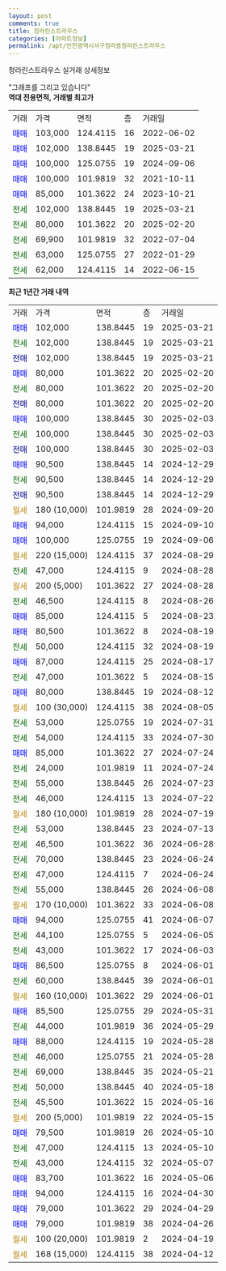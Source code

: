 ```yaml
---
layout: post
comments: true
title: 청라린스트라우스
categories: [아파트정보]
permalink: /apt/인천광역시서구청라동청라린스트라우스
---
```


청라린스트라우스 실거래 상세정보

<script type="text/javascript">
  google.charts.load('current', {'packages':['line', 'corechart']});
  google.charts.setOnLoadCallback(drawChart);

  function drawChart() {
    var data = new google.visualization.DataTable();
    data.addColumn('date', '거래일');
    data.addColumn('number', "매매");
    data.addColumn('number', "전세");
    data.addColumn('number', "전매");

    data.addRows([[new Date(Date.parse("2025-03-21")), 102000, null, null], [new Date(Date.parse("2025-03-21")), null, 102000, null], [new Date(Date.parse("2025-03-21")), null, null, 102000], [new Date(Date.parse("2025-02-20")), 80000, null, null], [new Date(Date.parse("2025-02-20")), null, 80000, null], [new Date(Date.parse("2025-02-20")), null, null, 80000], [new Date(Date.parse("2025-02-03")), 100000, null, null], [new Date(Date.parse("2025-02-03")), null, 100000, null], [new Date(Date.parse("2025-02-03")), null, null, 100000], [new Date(Date.parse("2024-12-29")), 90500, null, null], [new Date(Date.parse("2024-12-29")), null, 90500, null], [new Date(Date.parse("2024-12-29")), null, null, 90500], [new Date(Date.parse("2024-09-20")), null, null, null], [new Date(Date.parse("2024-09-10")), 94000, null, null], [new Date(Date.parse("2024-09-06")), 100000, null, null], [new Date(Date.parse("2024-08-29")), null, null, null], [new Date(Date.parse("2024-08-28")), null, 47000, null], [new Date(Date.parse("2024-08-28")), null, null, null], [new Date(Date.parse("2024-08-26")), null, 46500, null], [new Date(Date.parse("2024-08-23")), 85000, null, null], [new Date(Date.parse("2024-08-19")), 80500, null, null], [new Date(Date.parse("2024-08-19")), null, 50000, null], [new Date(Date.parse("2024-08-17")), 87000, null, null], [new Date(Date.parse("2024-08-15")), null, 47000, null], [new Date(Date.parse("2024-08-12")), 80000, null, null], [new Date(Date.parse("2024-08-05")), null, null, null], [new Date(Date.parse("2024-07-31")), null, 53000, null], [new Date(Date.parse("2024-07-30")), null, 54000, null], [new Date(Date.parse("2024-07-24")), 85000, null, null], [new Date(Date.parse("2024-07-24")), null, 24000, null], [new Date(Date.parse("2024-07-23")), null, 55000, null], [new Date(Date.parse("2024-07-22")), null, 46000, null], [new Date(Date.parse("2024-07-19")), null, null, null], [new Date(Date.parse("2024-07-13")), null, 53000, null], [new Date(Date.parse("2024-06-28")), null, 46500, null], [new Date(Date.parse("2024-06-24")), null, 70000, null], [new Date(Date.parse("2024-06-24")), null, 47000, null], [new Date(Date.parse("2024-06-08")), null, 55000, null], [new Date(Date.parse("2024-06-08")), null, null, null], [new Date(Date.parse("2024-06-07")), 94000, null, null], [new Date(Date.parse("2024-06-05")), null, 44100, null], [new Date(Date.parse("2024-06-03")), null, 43000, null], [new Date(Date.parse("2024-06-01")), 86500, null, null], [new Date(Date.parse("2024-06-01")), null, 60000, null], [new Date(Date.parse("2024-06-01")), null, null, null], [new Date(Date.parse("2024-05-31")), 85500, null, null], [new Date(Date.parse("2024-05-29")), null, 44000, null], [new Date(Date.parse("2024-05-28")), 88000, null, null], [new Date(Date.parse("2024-05-28")), null, 46000, null], [new Date(Date.parse("2024-05-21")), null, 69000, null], [new Date(Date.parse("2024-05-18")), null, 50000, null], [new Date(Date.parse("2024-05-16")), null, 45500, null], [new Date(Date.parse("2024-05-15")), null, null, null], [new Date(Date.parse("2024-05-10")), 79500, null, null], [new Date(Date.parse("2024-05-10")), null, 47000, null], [new Date(Date.parse("2024-05-07")), null, 43000, null], [new Date(Date.parse("2024-05-06")), 83700, null, null], [new Date(Date.parse("2024-04-30")), 94000, null, null], [new Date(Date.parse("2024-04-29")), 79000, null, null], [new Date(Date.parse("2024-04-26")), 79000, null, null], [new Date(Date.parse("2024-04-19")), null, null, null], [new Date(Date.parse("2024-04-12")), null, null, null]]);

    var options = {
      hAxis: {
        format: 'yyyy/MM/dd'
      },    
      lineWidth: 0,
      pointsVisible: true,    
      title: '최근 1년간 유형별 실거래가 분포',
      legend: { position: 'bottom' }
    };

    var formatter = new google.visualization.NumberFormat({pattern:'###,###'} );
    formatter.format(data, 1);
    formatter.format(data, 2);
    
    setTimeout(function() {
        var chart = new google.visualization.LineChart(document.getElementById('columnchart_material'));
        chart.draw(data, (options));
        document.getElementById('loading').style.display = 'none';
    }, 200);
  }
</script>


<div id="loading" style="z-index:20; display: block; margin-left: 0px">"그래프를 그리고 있습니다"</div>
<div id="columnchart_material" style="width: 95%; margin-left: 0px; display: block"></div>
<!-- contents start -->
<b>역대 전용면적, 거래별 최고가</b>
<table class="sortable">
    <tr>
      <td>거래</td>
      <td>가격</td>
      <td>면적</td>
      <td>층</td>
      <td>거래일</td>
    </tr>
        <tr>
          <td><a style="color: blue">매매</a></td>
          <td>103,000</td>
          <td>124.4115</td>
          <td>16</td>
          <td>2022-06-02</td>
        </tr>            <tr>
          <td><a style="color: blue">매매</a></td>
          <td>102,000</td>
          <td>138.8445</td>
          <td>19</td>
          <td>2025-03-21</td>
        </tr>            <tr>
          <td><a style="color: blue">매매</a></td>
          <td>100,000</td>
          <td>125.0755</td>
          <td>19</td>
          <td>2024-09-06</td>
        </tr>            <tr>
          <td><a style="color: blue">매매</a></td>
          <td>100,000</td>
          <td>101.9819</td>
          <td>32</td>
          <td>2021-10-11</td>
        </tr>            <tr>
          <td><a style="color: blue">매매</a></td>
          <td>85,000</td>
          <td>101.3622</td>
          <td>24</td>
          <td>2023-10-21</td>
        </tr>        
        <tr>
              <td><a style="color: darkgreen">전세</a></td>
              <td>102,000</td>
              <td>138.8445</td>
              <td>19</td>
              <td>2025-03-21</td>
            </tr>            <tr>
              <td><a style="color: darkgreen">전세</a></td>
              <td>80,000</td>
              <td>101.3622</td>
              <td>20</td>
              <td>2025-02-20</td>
            </tr>            <tr>
              <td><a style="color: darkgreen">전세</a></td>
              <td>69,900</td>
              <td>101.9819</td>
              <td>32</td>
              <td>2022-07-04</td>
            </tr>            <tr>
              <td><a style="color: darkgreen">전세</a></td>
              <td>63,000</td>
              <td>125.0755</td>
              <td>27</td>
              <td>2022-01-29</td>
            </tr>            <tr>
              <td><a style="color: darkgreen">전세</a></td>
              <td>62,000</td>
              <td>124.4115</td>
              <td>14</td>
              <td>2022-06-15</td>
            </tr>        
    
</table>

<b>최근 1년간 거래 내역</b>

<table class="sortable">
    <tr>
      <td>거래</td>
      <td>가격</td>
      <td>면적</td>
      <td>층</td>
      <td>거래일</td>
    </tr>
    <tr>
      <td><a style="color: blue">매매</a></td>
      <td>102,000</td>
      <td>138.8445</td>
      <td>19</td>
      <td>2025-03-21</td>
    </tr>          <tr>
      <td><a style="color: darkgreen">전세</a></td>
      <td>102,000</td>
      <td>138.8445</td>
      <td>19</td>
      <td>2025-03-21</td>
    </tr>          <tr>
      <td><a style="color: darkblue">전매</a></td>
      <td>102,000</td>
      <td>138.8445</td>
      <td>19</td>
      <td>2025-03-21</td>
    </tr>          <tr>
      <td><a style="color: blue">매매</a></td>
      <td>80,000</td>
      <td>101.3622</td>
      <td>20</td>
      <td>2025-02-20</td>
    </tr>          <tr>
      <td><a style="color: darkgreen">전세</a></td>
      <td>80,000</td>
      <td>101.3622</td>
      <td>20</td>
      <td>2025-02-20</td>
    </tr>          <tr>
      <td><a style="color: darkblue">전매</a></td>
      <td>80,000</td>
      <td>101.3622</td>
      <td>20</td>
      <td>2025-02-20</td>
    </tr>          <tr>
      <td><a style="color: blue">매매</a></td>
      <td>100,000</td>
      <td>138.8445</td>
      <td>30</td>
      <td>2025-02-03</td>
    </tr>          <tr>
      <td><a style="color: darkgreen">전세</a></td>
      <td>100,000</td>
      <td>138.8445</td>
      <td>30</td>
      <td>2025-02-03</td>
    </tr>          <tr>
      <td><a style="color: darkblue">전매</a></td>
      <td>100,000</td>
      <td>138.8445</td>
      <td>30</td>
      <td>2025-02-03</td>
    </tr>          <tr>
      <td><a style="color: blue">매매</a></td>
      <td>90,500</td>
      <td>138.8445</td>
      <td>14</td>
      <td>2024-12-29</td>
    </tr>          <tr>
      <td><a style="color: darkgreen">전세</a></td>
      <td>90,500</td>
      <td>138.8445</td>
      <td>14</td>
      <td>2024-12-29</td>
    </tr>          <tr>
      <td><a style="color: darkblue">전매</a></td>
      <td>90,500</td>
      <td>138.8445</td>
      <td>14</td>
      <td>2024-12-29</td>
    </tr>          <tr>
      <td><a style="color: darkgoldenrod">월세</a></td>
      <td>180 (10,000)</td>
      <td>101.9819</td>
      <td>28</td>
      <td>2024-09-20</td>
    </tr>          <tr>
      <td><a style="color: blue">매매</a></td>
      <td>94,000</td>
      <td>124.4115</td>
      <td>15</td>
      <td>2024-09-10</td>
    </tr>          <tr>
      <td><a style="color: blue">매매</a></td>
      <td>100,000</td>
      <td>125.0755</td>
      <td>19</td>
      <td>2024-09-06</td>
    </tr>          <tr>
      <td><a style="color: darkgoldenrod">월세</a></td>
      <td>220 (15,000)</td>
      <td>124.4115</td>
      <td>37</td>
      <td>2024-08-29</td>
    </tr>          <tr>
      <td><a style="color: darkgreen">전세</a></td>
      <td>47,000</td>
      <td>124.4115</td>
      <td>9</td>
      <td>2024-08-28</td>
    </tr>          <tr>
      <td><a style="color: darkgoldenrod">월세</a></td>
      <td>200 (5,000)</td>
      <td>101.3622</td>
      <td>27</td>
      <td>2024-08-28</td>
    </tr>          <tr>
      <td><a style="color: darkgreen">전세</a></td>
      <td>46,500</td>
      <td>124.4115</td>
      <td>8</td>
      <td>2024-08-26</td>
    </tr>          <tr>
      <td><a style="color: blue">매매</a></td>
      <td>85,000</td>
      <td>124.4115</td>
      <td>5</td>
      <td>2024-08-23</td>
    </tr>          <tr>
      <td><a style="color: blue">매매</a></td>
      <td>80,500</td>
      <td>101.3622</td>
      <td>8</td>
      <td>2024-08-19</td>
    </tr>          <tr>
      <td><a style="color: darkgreen">전세</a></td>
      <td>50,000</td>
      <td>124.4115</td>
      <td>32</td>
      <td>2024-08-19</td>
    </tr>          <tr>
      <td><a style="color: blue">매매</a></td>
      <td>87,000</td>
      <td>124.4115</td>
      <td>25</td>
      <td>2024-08-17</td>
    </tr>          <tr>
      <td><a style="color: darkgreen">전세</a></td>
      <td>47,000</td>
      <td>101.3622</td>
      <td>5</td>
      <td>2024-08-15</td>
    </tr>          <tr>
      <td><a style="color: blue">매매</a></td>
      <td>80,000</td>
      <td>138.8445</td>
      <td>19</td>
      <td>2024-08-12</td>
    </tr>          <tr>
      <td><a style="color: darkgoldenrod">월세</a></td>
      <td>100 (30,000)</td>
      <td>124.4115</td>
      <td>38</td>
      <td>2024-08-05</td>
    </tr>          <tr>
      <td><a style="color: darkgreen">전세</a></td>
      <td>53,000</td>
      <td>125.0755</td>
      <td>19</td>
      <td>2024-07-31</td>
    </tr>          <tr>
      <td><a style="color: darkgreen">전세</a></td>
      <td>54,000</td>
      <td>124.4115</td>
      <td>33</td>
      <td>2024-07-30</td>
    </tr>          <tr>
      <td><a style="color: blue">매매</a></td>
      <td>85,000</td>
      <td>101.3622</td>
      <td>27</td>
      <td>2024-07-24</td>
    </tr>          <tr>
      <td><a style="color: darkgreen">전세</a></td>
      <td>24,000</td>
      <td>101.9819</td>
      <td>11</td>
      <td>2024-07-24</td>
    </tr>          <tr>
      <td><a style="color: darkgreen">전세</a></td>
      <td>55,000</td>
      <td>138.8445</td>
      <td>26</td>
      <td>2024-07-23</td>
    </tr>          <tr>
      <td><a style="color: darkgreen">전세</a></td>
      <td>46,000</td>
      <td>124.4115</td>
      <td>13</td>
      <td>2024-07-22</td>
    </tr>          <tr>
      <td><a style="color: darkgoldenrod">월세</a></td>
      <td>180 (10,000)</td>
      <td>101.9819</td>
      <td>28</td>
      <td>2024-07-19</td>
    </tr>          <tr>
      <td><a style="color: darkgreen">전세</a></td>
      <td>53,000</td>
      <td>138.8445</td>
      <td>23</td>
      <td>2024-07-13</td>
    </tr>          <tr>
      <td><a style="color: darkgreen">전세</a></td>
      <td>46,500</td>
      <td>101.3622</td>
      <td>36</td>
      <td>2024-06-28</td>
    </tr>          <tr>
      <td><a style="color: darkgreen">전세</a></td>
      <td>70,000</td>
      <td>138.8445</td>
      <td>23</td>
      <td>2024-06-24</td>
    </tr>          <tr>
      <td><a style="color: darkgreen">전세</a></td>
      <td>47,000</td>
      <td>124.4115</td>
      <td>7</td>
      <td>2024-06-24</td>
    </tr>          <tr>
      <td><a style="color: darkgreen">전세</a></td>
      <td>55,000</td>
      <td>138.8445</td>
      <td>26</td>
      <td>2024-06-08</td>
    </tr>          <tr>
      <td><a style="color: darkgoldenrod">월세</a></td>
      <td>170 (10,000)</td>
      <td>101.3622</td>
      <td>33</td>
      <td>2024-06-08</td>
    </tr>          <tr>
      <td><a style="color: blue">매매</a></td>
      <td>94,000</td>
      <td>125.0755</td>
      <td>41</td>
      <td>2024-06-07</td>
    </tr>          <tr>
      <td><a style="color: darkgreen">전세</a></td>
      <td>44,100</td>
      <td>125.0755</td>
      <td>5</td>
      <td>2024-06-05</td>
    </tr>          <tr>
      <td><a style="color: darkgreen">전세</a></td>
      <td>43,000</td>
      <td>101.3622</td>
      <td>17</td>
      <td>2024-06-03</td>
    </tr>          <tr>
      <td><a style="color: blue">매매</a></td>
      <td>86,500</td>
      <td>125.0755</td>
      <td>8</td>
      <td>2024-06-01</td>
    </tr>          <tr>
      <td><a style="color: darkgreen">전세</a></td>
      <td>60,000</td>
      <td>138.8445</td>
      <td>39</td>
      <td>2024-06-01</td>
    </tr>          <tr>
      <td><a style="color: darkgoldenrod">월세</a></td>
      <td>160 (10,000)</td>
      <td>101.3622</td>
      <td>29</td>
      <td>2024-06-01</td>
    </tr>          <tr>
      <td><a style="color: blue">매매</a></td>
      <td>85,500</td>
      <td>125.0755</td>
      <td>29</td>
      <td>2024-05-31</td>
    </tr>          <tr>
      <td><a style="color: darkgreen">전세</a></td>
      <td>44,000</td>
      <td>101.9819</td>
      <td>36</td>
      <td>2024-05-29</td>
    </tr>          <tr>
      <td><a style="color: blue">매매</a></td>
      <td>88,000</td>
      <td>124.4115</td>
      <td>19</td>
      <td>2024-05-28</td>
    </tr>          <tr>
      <td><a style="color: darkgreen">전세</a></td>
      <td>46,000</td>
      <td>125.0755</td>
      <td>21</td>
      <td>2024-05-28</td>
    </tr>          <tr>
      <td><a style="color: darkgreen">전세</a></td>
      <td>69,000</td>
      <td>138.8445</td>
      <td>35</td>
      <td>2024-05-21</td>
    </tr>          <tr>
      <td><a style="color: darkgreen">전세</a></td>
      <td>50,000</td>
      <td>138.8445</td>
      <td>40</td>
      <td>2024-05-18</td>
    </tr>          <tr>
      <td><a style="color: darkgreen">전세</a></td>
      <td>45,500</td>
      <td>101.3622</td>
      <td>15</td>
      <td>2024-05-16</td>
    </tr>          <tr>
      <td><a style="color: darkgoldenrod">월세</a></td>
      <td>200 (5,000)</td>
      <td>101.9819</td>
      <td>22</td>
      <td>2024-05-15</td>
    </tr>          <tr>
      <td><a style="color: blue">매매</a></td>
      <td>79,500</td>
      <td>101.9819</td>
      <td>26</td>
      <td>2024-05-10</td>
    </tr>          <tr>
      <td><a style="color: darkgreen">전세</a></td>
      <td>47,000</td>
      <td>124.4115</td>
      <td>13</td>
      <td>2024-05-10</td>
    </tr>          <tr>
      <td><a style="color: darkgreen">전세</a></td>
      <td>43,000</td>
      <td>124.4115</td>
      <td>32</td>
      <td>2024-05-07</td>
    </tr>          <tr>
      <td><a style="color: blue">매매</a></td>
      <td>83,700</td>
      <td>101.3622</td>
      <td>16</td>
      <td>2024-05-06</td>
    </tr>          <tr>
      <td><a style="color: blue">매매</a></td>
      <td>94,000</td>
      <td>124.4115</td>
      <td>16</td>
      <td>2024-04-30</td>
    </tr>          <tr>
      <td><a style="color: blue">매매</a></td>
      <td>79,000</td>
      <td>101.3622</td>
      <td>29</td>
      <td>2024-04-29</td>
    </tr>          <tr>
      <td><a style="color: blue">매매</a></td>
      <td>79,000</td>
      <td>101.9819</td>
      <td>38</td>
      <td>2024-04-26</td>
    </tr>          <tr>
      <td><a style="color: darkgoldenrod">월세</a></td>
      <td>100 (20,000)</td>
      <td>101.9819</td>
      <td>2</td>
      <td>2024-04-19</td>
    </tr>          <tr>
      <td><a style="color: darkgoldenrod">월세</a></td>
      <td>168 (15,000)</td>
      <td>124.4115</td>
      <td>38</td>
      <td>2024-04-12</td>
    </tr>      </table>
<!-- contents end -->    


